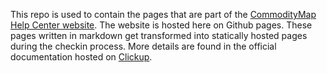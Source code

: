 This repo is used to contain the pages that are part of the [CommodityMap Help Center website](https://thesustainabilityconsortium.github.io/CommodityMap-Help/). The website is hosted here on Github pages. These pages written in markdown get transformed into statically hosted pages during the checkin process. 
More details are found in the official documentation hosted on [Clickup](https://app.clickup.com/18007620/v/dc/h5hj4-29397/h5hj4-25437).
